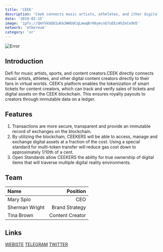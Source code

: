 ```yaml
---
title: 'CEEK'
description: 'Ceek connects music artists, atheletes, and ither digital creators directly to their fans'
date: '2019-02-15'
image: 'ipfs://QmYVkbQ81uKmJWHbUCqLmwqBrH9ymcnb7uEEz4hZeCe9U5'
network: 'ethereum'
category: 'vr'
---
```


![Error](ipfs://QmT9CeVeNdkU3YAqx21BWRpxcsN27q8AkmjiyhHCc5pivr)

## Introduction
Defi for music artists, sports, and content creators.CEEK directly connects music artists, athletes, and other digital content creators directly to their fans in virtual worlds. CEEK’s platform enables the tokenization of smart tickets for content creators, which can track and verify sales of tickets and digital assets on the CEEK blockchain. This ensures royalty payouts to creators through immutable data on a ledger.

## Features
1. Transactions are more secure, transparent and provide an immutable record of exchanges on the blockchain.
2. By utilizing the blockchain, CEEKERS will be able to access, manage and exchange digital assets at a fraction of the cost. Using a special standard for multi-token transfer will reduce gas cost down to approximately 1/10th of a cent.
3. Open Standards allow CEEKERS the ability for true ownership of digital items that will traverse multiple digital reality environments.


## Team

| Name  |  Position |
|:---|---:|
|Mary Spio  | CEO |
|Sherman Wright| Brand Strategy |
|Tina Brown | Content Creator|

## Links

[WEBISTE](https://www.ceek.io/)
[TELEGRAM](https://t.me/ceekvrtokensale)
[TWITTER](https://twitter.com/ceek)